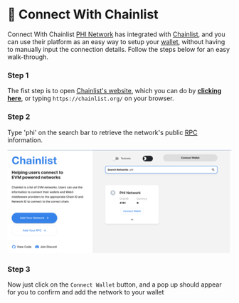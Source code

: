 # 🔌 Connect With Chainlist

Connect With Chainlist ​[PHI Network](broken-reference) has integrated with [Chainlist](https://chainlist.org/), and you can use their platform as an easy way to setup your [wallet](../glossary.md#w), without having to manually input the connection details. Follow the steps below for an easy walk-through.

### Step 1 <a href="#step-1" id="step-1"></a>

The fist step is to open [Chainlist's website](https://chainlist.org/), which you can do by [**clicking here**](https://chainlist.org/), or typing `https://chainlist.org/` on your browser.

### Step 2 <a href="#step-2" id="step-2"></a>

Type 'phi' on the search bar to retrieve the network's public [RPC ](../glossary.md#r)information.

![](<../.gitbook/assets/Screen Shot 2022-05-31 at 5.39.33 PM.png>)

### Step 3

Now just click on the `Connect Wallet` button, and a pop up should appear for you to confirm and add the network to your wallet

